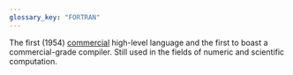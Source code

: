 ```yaml
---
glossary_key: "FORTRAN"
---
```


The first (1954) [commercial](glossary/real-programmer) high-level language and the first to boast a commercial-grade compiler. Still used in the fields of numeric and scientific computation.
